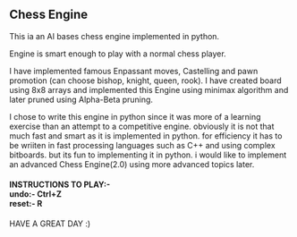 <h2>Chess Engine</h2>

This ia an AI bases chess engine implemented in python.

Engine is smart enough to play with a normal chess player.

I have implemented famous Enpassant moves, Castelling and pawn promotion (can choose bishop, knight, queen, rook).
I have created board using 8x8 arrays and implemented this Engine using minimax algorithm and later pruned using Alpha-Beta pruning.

I chose to write this engine in python since it was more of a learning exercise than an attempt to a competitive engine. obviously it is not that much fast and smart as it is implemented in python. for efficiency it has to be wriiten in fast processing languages such as C++ and using complex bitboards. but its fun to implementing it in python.
i would like to implement an advanced Chess Engine(2.0) using more advanced topics later.

<h4>INSTRUCTIONS TO PLAY:-<br/>undo:- Ctrl+Z <br/>
reset:- R</h4>



HAVE A GREAT DAY :)
